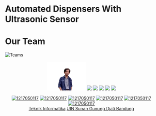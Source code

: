 # Automated Dispensers With Ultrasonic Sensor

# Our Team
![Teams](https://img.shields.io/badge/Our%20Team-Team%203-blue)
<div align='center'>

<img src="assets/Ray.png" width="128"/>
<img src="assets/Irham.png" width="128"/>
<img src="assets/Silvia.png" width="128"/>
<img src="assets/Ariz.png" width="128"/>
<img src="assets/Yuda.png" width="128"/>
<img src="assets/Wiki.png" width="128"/>

<br>

[![1217050117](https://img.shields.io/badge/117-Ray%20Ramadita-blue)](https://github.com/RayRama) 
  [![1217050117](https://img.shields.io/badge/049-Silvia%20Nurrobianti-blue)](https://github.com/) [![1217050117](https://img.shields.io/badge/085-Sami%20Irhamnilah-blue)](https://github.com/) [![1217050117](https://img.shields.io/badge/119-Yuda%20Ristian-blue)](https://github.com/) [![1217050117](https://img.shields.io/badge/079-Wiki%20Nurrohman-blue)](https://github.com/) [![1217050117](https://img.shields.io/badge/079-Ariz-blue)](https://github.com/)
  <br> [Teknik Informatika](http://if.uinsgd.ac.id/) [UIN Sunan Gunung Djati Bandung](https://uinsgd.ac.id/) 

</div>
